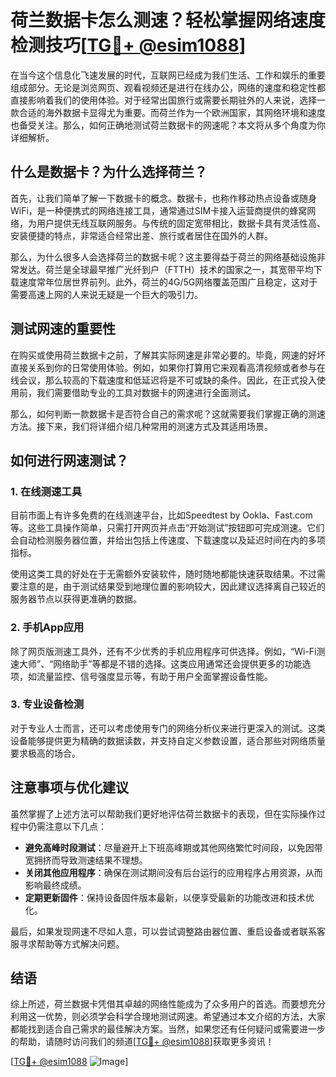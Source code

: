 # 荷兰数据卡怎么测速？轻松掌握网络速度检测技巧[[TG💪+ @esim1088](https://t.me/s/esim1088)]

在当今这个信息化飞速发展的时代，互联网已经成为我们生活、工作和娱乐的重要组成部分。无论是浏览网页、观看视频还是进行在线办公，网络的速度和稳定性都直接影响着我们的使用体验。对于经常出国旅行或需要长期驻外的人来说，选择一款合适的海外数据卡显得尤为重要。而荷兰作为一个欧洲国家，其网络环境和速度也备受关注。那么，如何正确地测试荷兰数据卡的网速呢？本文将从多个角度为你详细解析。

## 什么是数据卡？为什么选择荷兰？

首先，让我们简单了解一下数据卡的概念。数据卡，也称作移动热点设备或随身WiFi，是一种便携式的网络连接工具，通常通过SIM卡接入运营商提供的蜂窝网络，为用户提供无线互联网服务。与传统的固定宽带相比，数据卡具有灵活性高、安装便捷的特点，非常适合经常出差、旅行或者居住在国外的人群。

那么，为什么很多人会选择荷兰的数据卡呢？这主要得益于荷兰的网络基础设施非常发达。荷兰是全球最早推广光纤到户（FTTH）技术的国家之一，其宽带平均下载速度常年位居世界前列。此外，荷兰的4G/5G网络覆盖范围广且稳定，这对于需要高速上网的人来说无疑是一个巨大的吸引力。

## 测试网速的重要性

在购买或使用荷兰数据卡之前，了解其实际网速是非常必要的。毕竟，网速的好坏直接关系到你的日常使用体验。例如，如果你打算用它来观看高清视频或者参与在线会议，那么较高的下载速度和低延迟将是不可或缺的条件。因此，在正式投入使用前，我们需要借助专业的工具对数据卡的网速进行全面测试。

那么，如何判断一款数据卡是否符合自己的需求呢？这就需要我们掌握正确的测速方法。接下来，我们将详细介绍几种常用的测速方式及其适用场景。

## 如何进行网速测试？

### 1. 在线测速工具

目前市面上有许多免费的在线测速平台，比如Speedtest by Ookla、Fast.com等。这些工具操作简单，只需打开网页并点击“开始测试”按钮即可完成测速。它们会自动检测服务器位置，并给出包括上传速度、下载速度以及延迟时间在内的多项指标。

使用这类工具的好处在于无需额外安装软件，随时随地都能快速获取结果。不过需要注意的是，由于测试结果受到地理位置的影响较大，因此建议选择离自己较近的服务器节点以获得更准确的数据。

### 2. 手机App应用

除了网页版测速工具外，还有不少优秀的手机应用程序可供选择。例如，“Wi-Fi测速大师”、“网络助手”等都是不错的选择。这类应用通常还会提供更多的功能选项，如流量监控、信号强度显示等，有助于用户全面掌握设备性能。

### 3. 专业设备检测

对于专业人士而言，还可以考虑使用专门的网络分析仪来进行更深入的测试。这类设备能够提供更为精确的数据读数，并支持自定义参数设置，适合那些对网络质量要求极高的场合。

## 注意事项与优化建议

虽然掌握了上述方法可以帮助我们更好地评估荷兰数据卡的表现，但在实际操作过程中仍需注意以下几点：

- **避免高峰时段测试**：尽量避开上下班高峰期或其他网络繁忙时间段，以免因带宽拥挤而导致测速结果不理想。
- **关闭其他应用程序**：确保在测试期间没有后台运行的应用程序占用资源，从而影响最终成绩。
- **定期更新固件**：保持设备固件版本最新，以便享受最新的功能改进和技术优化。

最后，如果发现网速不尽如人意，可以尝试调整路由器位置、重启设备或者联系客服寻求帮助等方式解决问题。

## 结语

综上所述，荷兰数据卡凭借其卓越的网络性能成为了众多用户的首选。而要想充分利用这一优势，则必须学会科学合理地测试网速。希望通过本文介绍的方法，大家都能找到适合自己需求的最佳解决方案。当然，如果您还有任何疑问或需要进一步的帮助，请随时访问我们的频道[[TG💪+ @esim1088](https://t.me/s/esim1088)]获取更多资讯！

[[TG💪+ @esim1088](https://t.me/s/esim1088) ![Image](https://i.postimg.cc/4NQfJmqS/Snipaste-2025-05-13-00-14-12.png)]